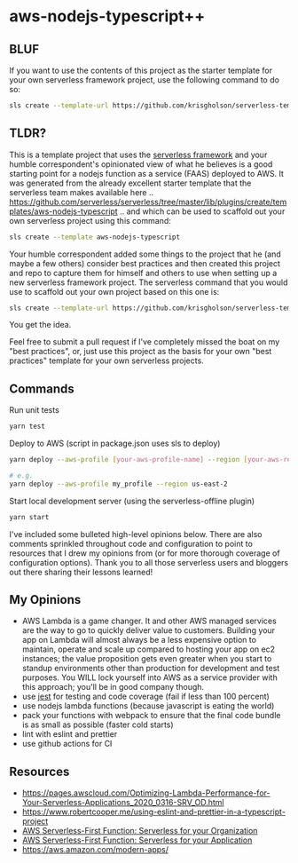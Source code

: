 # aws-nodejs-typescript++

## BLUF

If you want to use the contents of this project as the starter template for your own serverless framework project, use the following command to do so:

```bash
sls create --template-url https://github.com/krisgholson/serverless-templates/tree/master/aws-nodejs-typescript --path my-service
```

## TLDR?

This is a template project that uses the [serverless framework](https://www.serverless.com/) and your humble correspondent's opinionated view of what he believes is a good starting point for a nodejs function as a service (FAAS) deployed to AWS. It was generated from the already excellent starter template that the serverless team makes available here .. https://github.com/serverless/serverless/tree/master/lib/plugins/create/templates/aws-nodejs-typescript .. and which can be used to scaffold out your own serverless project using this command:

```bash
sls create --template aws-nodejs-typescript
```

Your humble correspondent added some things to the project that he (and maybe a few others) consider best practices and then created this project and repo to capture them for himself and others to use when setting up a new serverless framework project. The serverless command that you would use to scaffold out your own project based on this one is:

```bash
sls create --template-url https://github.com/krisgholson/serverless-templates/tree/master/aws-nodejs-typescript --path my-service
```

You get the idea. 

Feel free to submit a pull request if I've completely missed the boat on my "best practices", or, just use this project as the basis for your own "best practices" template for your own serverless projects.

## Commands

Run unit tests
```bash
yarn test
```

Deploy to AWS (script in package.json uses sls to deploy)
```bash
yarn deploy --aws-profile [your-aws-profile-name] --region [your-aws-region]

# e.g.
yarn deploy --aws-profile my_profile --region us-east-2
```

Start local development server (using the serverless-offline plugin)
```bash
yarn start
```

I've included some bulleted high-level opinions below. There are also comments sprinkled throughout code and configuration to point to resources that I drew my opinions from (or for more thorough coverage of configuration options). Thank you to all those serverless users and bloggers out there sharing their lessons learned! 

## My Opinions
* AWS Lambda is a game changer. It and other AWS managed services are the way to go to quickly deliver value to customers. Building your app on Lambda will almost always be a less expensive option to maintain, operate and scale up compared to hosting your app on ec2 instances; the value proposition gets even greater when you start to standup environments other than production for development and test purposes. You WILL lock yourself into AWS as a service provider with this approach; you'll be in good company though.
* use [jest](https://jestjs.io/) for testing and code coverage (fail if less than 100 percent)
* use nodejs lambda functions (because javascript is eating the world)
* pack your functions with webpack to ensure that the final code bundle is as small as possible (faster cold starts)
* lint with eslint and prettier
* use github actions for CI


## Resources
* https://pages.awscloud.com/Optimizing-Lambda-Performance-for-Your-Serverless-Applications_2020_0316-SRV_OD.html
* https://www.robertcooper.me/using-eslint-and-prettier-in-a-typescript-project
* [AWS Serverless-First Function: Serverless for your Organization](https://www.twitch.tv/aws/video/633672692)
* [AWS Serverless-First Function: Serverless for your Application](https://www.twitch.tv/aws/video/634697640)
* https://aws.amazon.com/modern-apps/